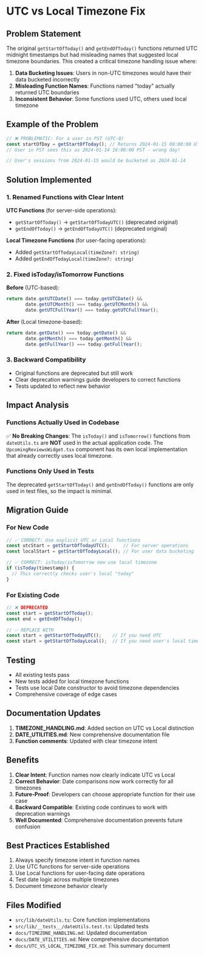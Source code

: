 # UTC vs Local Timezone Fix

## Problem Statement

The original `getStartOfToday()` and `getEndOfToday()` functions returned UTC midnight timestamps but had misleading names that suggested local timezone boundaries. This created a critical timezone handling issue where:

1. **Data Bucketing Issues**: Users in non-UTC timezones would have their data bucketed incorrectly
2. **Misleading Function Names**: Functions named "today" actually returned UTC boundaries
3. **Inconsistent Behavior**: Some functions used UTC, others used local timezone

## Example of the Problem

```typescript
// ❌ PROBLEMATIC: For a user in PST (UTC-8)
const startOfDay = getStartOfToday(); // Returns 2024-01-15 00:00:00 UTC
// User in PST sees this as 2024-01-14 16:00:00 PST - wrong day!

// User's sessions from 2024-01-15 would be bucketed as 2024-01-14
```

## Solution Implemented

### 1. Renamed Functions with Clear Intent

**UTC Functions** (for server-side operations):
- `getStartOfToday()` → `getStartOfTodayUTC()` (deprecated original)
- `getEndOfToday()` → `getEndOfTodayUTC()` (deprecated original)

**Local Timezone Functions** (for user-facing operations):
- Added `getStartOfTodayLocal(timeZone?: string)`
- Added `getEndOfTodayLocal(timeZone?: string)`

### 2. Fixed isToday/isTomorrow Functions

**Before** (UTC-based):
```typescript
return date.getUTCDate() === today.getUTCDate() &&
       date.getUTCMonth() === today.getUTCMonth() &&
       date.getUTCFullYear() === today.getUTCFullYear();
```

**After** (Local timezone-based):
```typescript
return date.getDate() === today.getDate() &&
       date.getMonth() === today.getMonth() &&
       date.getFullYear() === today.getFullYear();
```

### 3. Backward Compatibility

- Original functions are deprecated but still work
- Clear deprecation warnings guide developers to correct functions
- Tests updated to reflect new behavior

## Impact Analysis

### Functions Actually Used in Codebase

✅ **No Breaking Changes**: The `isToday()` and `isTomorrow()` functions from `dateUtils.ts` are **NOT** used in the actual application code. The `UpcomingReviewsWidget.tsx` component has its own local implementation that already correctly uses local timezone.

### Functions Only Used in Tests

The deprecated `getStartOfToday()` and `getEndOfToday()` functions are only used in test files, so the impact is minimal.

## Migration Guide

### For New Code

```typescript
// ✅ CORRECT: Use explicit UTC or Local functions
const utcStart = getStartOfTodayUTC();     // For server operations
const localStart = getStartOfTodayLocal(); // For user data bucketing

// ✅ CORRECT: isToday/isTomorrow now use local timezone
if (isToday(timestamp)) {
  // This correctly checks user's local "today"
}
```

### For Existing Code

```typescript
// ❌ DEPRECATED
const start = getStartOfToday();
const end = getEndOfToday();

// ✅ REPLACE WITH
const start = getStartOfTodayUTC();    // If you need UTC
const start = getStartOfTodayLocal();  // If you need user's local timezone
```

## Testing

- All existing tests pass
- New tests added for local timezone functions
- Tests use local Date constructor to avoid timezone dependencies
- Comprehensive coverage of edge cases

## Documentation Updates

1. **TIMEZONE_HANDLING.md**: Added section on UTC vs Local distinction
2. **DATE_UTILITIES.md**: New comprehensive documentation file
3. **Function comments**: Updated with clear timezone intent

## Benefits

1. **Clear Intent**: Function names now clearly indicate UTC vs Local
2. **Correct Behavior**: Date comparisons now work correctly for all timezones
3. **Future-Proof**: Developers can choose appropriate function for their use case
4. **Backward Compatible**: Existing code continues to work with deprecation warnings
5. **Well Documented**: Comprehensive documentation prevents future confusion

## Best Practices Established

1. Always specify timezone intent in function names
2. Use UTC functions for server-side operations
3. Use Local functions for user-facing date operations
4. Test date logic across multiple timezones
5. Document timezone behavior clearly

## Files Modified

- `src/lib/dateUtils.ts`: Core function implementations
- `src/lib/__tests__/dateUtils.test.ts`: Updated tests
- `docs/TIMEZONE_HANDLING.md`: Updated documentation
- `docs/DATE_UTILITIES.md`: New comprehensive documentation
- `docs/UTC_VS_LOCAL_TIMEZONE_FIX.md`: This summary document
